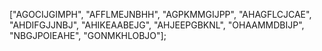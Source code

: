 ["AGOCIJGIMPH", 
"AFFLMEJNBHH", 
"AGPKMMGIJPP", 
"AHAGFLCJCAE", 
"AHDIFGJJNBJ",
"AHIKEAABEJG",
"AHJEEPGBKNL",
"OHAAMMDBIJP",
"NBGJPOIEAHE",
"GONMKHLOBJO"];